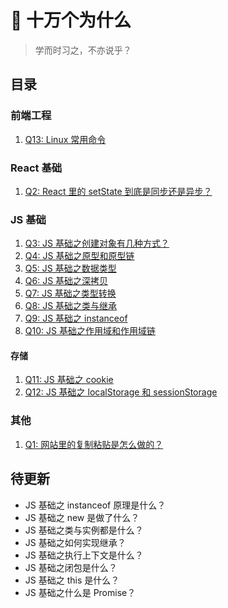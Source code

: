 # :blue_book: 十万个为什么

> 学而时习之，不亦说乎？

## 目录

### 前端工程

1. [Q13: Linux 常用命令](/ask-and-answer/Q13.md)

### React 基础

1. [Q2: React 里的 setState 到底是同步还是异步？](/ask-and-answer/Q2.md)

### JS 基础

1. [Q3: JS 基础之创建对象有几种方式？](/ask-and-answer/Q3.md)
2. [Q4: JS 基础之原型和原型链](/ask-and-answer/Q4.md)
3. [Q5: JS 基础之数据类型](/ask-and-answer/Q5.md)
4. [Q6: JS 基础之深拷贝](/ask-and-answer/Q6.md)
5. [Q7: JS 基础之类型转换](/ask-and-answer/Q7.md)
6. [Q8: JS 基础之类与继承](/ask-and-answer/Q8.md)
7. [Q9: JS 基础之 instanceof](/ask-and-answer/Q9.md)
8. [Q10: JS 基础之作用域和作用域链](/ask-and-answer/Q10.md)

#### 存储

1. [Q11: JS 基础之 cookie](/ask-and-answer/Q11.md)
2. [Q12: JS 基础之 localStorage 和 sessionStorage](/ask-and-answer/Q12.md)

### 其他

1. [Q1: 网站里的复制粘贴是怎么做的？](/ask-and-answer/Q1.md)

## 待更新

- JS 基础之 instanceof 原理是什么？
- JS 基础之 new 是做了什么？
- JS 基础之类与实例都是什么？
- JS 基础之如何实现继承？
- JS 基础之执行上下文是什么？
- JS 基础之闭包是什么？
- JS 基础之 this 是什么？
- JS 基础之什么是 Promise？
